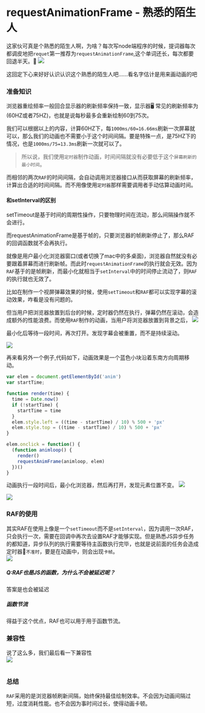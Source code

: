 # requestAnimationFrame - 熟悉的陌生人
这家伙可真是个熟悉的陌生人啊，为啥？每次写node端程序的时候，提词器每次都调皮地把`requet`第一推荐为`requestAnimationFrame`,这个单词还长，每次都要回退半天。🤣 
![](/blog_assets/raf_mistake.png)  

这回定下心来好好认识认识这个熟悉的陌生人吧......看名字估计是用来画动画的吧

### 准备知识
浏览器重绘频率一般回合显示器的刷新频率保持一致，显示器🖥 常见的刷新频率为(60HZ或者75HZ)，也就是说每秒最多会重新绘制60到75次。

我们可以根据以上的内容，计算60HZ下，每`1000ms/60=16.66ms`刷新一次屏幕就可以，那么我们的动画也不需要小于这个时间间隔。要是特殊一点，是75HZ下的情况，也是`1000ms/75=13.3ms`刷新一次就可以了。    

> 所以说，我们使用`定时器`制作动画，时间间隔就没有必要低于这个`屏幕刷新的最小时间`。

而相邻的两次`RAF`的时间间隔，会自动调用浏览器接口从而获取屏幕的刷新频率，计算出合适的时间间隔。而不用像使用`定时器`那样需要调用者手动估算动画时间。        

#### 和setInterval的区别   

setTimeout是基于时间的周期性操作，只要物理时间在流动，那么间隔操作就不会进行。  

而requestAnimationFrame是基于帧的，只要浏览器的帧刷新停止了，那么RAF的回调函数就不会再执行。       

就像是用户最小化浏览器窗口(或者切换了mac中的多桌面)，浏览器自然就没有必要跟着屏幕而进行刷新帧。而此时`requestAnimationFrame`的执行就会无效。因为`RAF`基于的是帧刷新，而最小化就相当于`setInterval`中的时间停止流动了，则`RAF`的执行就也无效了。     

比如在制作一个视屏弹幕效果的时候，使用`setTimeout`和`RAF`都可以实现字幕的滚动效果，咋看是没有问题的。     

但当用户把浏览器放置到后台的时候，定时器仍然在执行，弹幕仍然在滚动，会造成额外的性能浪费。而使用`RAF`制作的动画，当用户将浏览器放置到背景之后，
![](/blog_assets/background_RAF.png)  

最小化后等待一段时间，再次打开。发现字幕会被重置，而不是持续滚动。

![](/blog_assets/background_RAF2.png)

再来看另外一个例子,代码如下，动画效果是一个蓝色小块沿着东南方向周期移动。
```js
var elem = document.getElementById('anim')
var startTime;

function render(time) {
  time = Date.now()
  if (!startTime) {
    startTime = time
  }
  elem.style.left = ((time - startTime) / 10) % 500 + 'px'
  elem.style.top = ((time - startTime) / 10) % 500 + 'px'
}

elem.onclick = function() {
  (function animloop() {
    render()
    requestAnimFrame(animloop, elem)
  })()
}
```  

动画执行一段时间后，最小化浏览器，然后再打开，发现元素位置不变。
![](/blog_assets/block_RAF.png)

![](/BLOG_ASSETS/block_RAF2.png) 


### RAF的使用
其实RAF在使用上像是一个`setTimeout`而不是`setInterval`，因为调用一次RAF，只会执行一次，需要在回调中再次去设置RAF才能够实现。但是熟悉JS异步任务的都知道，异步队列的执行需要等待主函数执行完毕，也就是说前面的任务会造成定时器`不准时`，要是在动画中，则会出现`卡帧`。     
![](/blog_assets/setTimeout_delay.png)   


##### Q:RAF也是JS的函数，为什么不会被延迟呢？   
答案是也会被延迟

##### 函数节流
得益于这个优点，RAF也可以用于用于函数节流。  


### 兼容性
说了这么多，我们最后看一下兼容性   
![](/blog_assets/RAF_campatibility.png)    

```js

```  


### 总结 
`RAF`采用的是浏览器帧刷新间隔，始终保持最佳绘制效率。不会因为动画间隔过短，过度消耗性能。也不会因为事时间过长，使得动画卡顿。 

